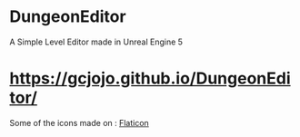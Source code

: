 # DungeonEditor
A Simple Level Editor made in Unreal Engine 5
 
# https://gcjojo.github.io/DungeonEditor/

Some of the icons made on : [Flaticon](https://www.flaticon.com/)
